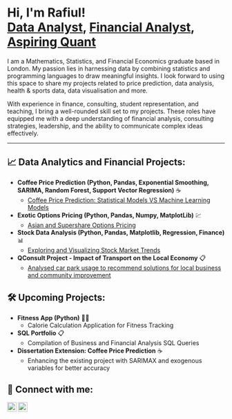 <h1>Hi, I'm Rafiul! <br/><a href="https://github.com/rafi-1110">Data Analyst</a>, <a href="https://www.linkedin.com/in/rafiul-islam-5ba7b6155">Financial Analyst</a>, <a href="https://github.com/rafi-1110/exotic-options-pricing">Aspiring Quant</a></h1>

I am a Mathematics, Statistics, and Financial Economics graduate based in London. My passion lies in harnessing data by combining statistics and programming languages to draw meaningful insights. I look forward to using this space to share my projects related to price prediction, data analysis, health & sports data, data visualisation and more.

With experience in finance, consulting, student representation, and teaching, I bring a well-rounded skill set to my projects. These roles have equipped me with a deep understanding of financial analysis, consulting strategies, leadership, and the ability to communicate complex ideas effectively.

---

<h2>📈 Data Analytics and Financial Projects:</h2>

- <b>Coffee Price Prediction (Python, Pandas, Exponential Smoothing, SARIMA, Random Forest, Support Vector Regression)</b> ☕
  - [Coffee Price Prediction: Statistical Models VS Machine Learning Models](https://github.com/rafi-1110/Coffee-Price-Prediction)
- <b>Exotic Options Pricing (Python, Pandas, Numpy, MatplotLib)</b> 💹
  - [Asian and Supershare Options Pricing](https://github.com/rafi-1110/Exotic-Option-Pricing)  
- <b>Stock Data Analysis (Python, Pandas, Matplotlib, Regression, Finance)</b> 📊
  - [Exploring and Visualizing Stock Market Trends](https://github.com/rafi-1110/Stock_Price_Analysis)
- <b>QConsult Project - Impact of Transport on the Local Economy</b> 📋
  - [Analysed car park usage to recommend solutions for local business and community improvement](https://github.com/rafi-1110/Qconsult-Project)


<h2>🛠️ Upcoming Projects:</h2>

- <b>Fitness App (Python)</b> 🏋️‍♂️
  - Calorie Calculation Application for Fitness Tracking
- <b>SQL Portfolio</b> 📋
  - Compilation of Business and Financial Analysis SQL Queries
- <b>Dissertation Extension: Coffee Price Prediction</b> ☕
  - Enhancing the existing project with SARIMAX and exogenous variables for better accuracy

<h2>👔 Connect with me:</h2>

[<img align="left" alt="Rafiul | LinkedIn" width="22px" src="https://cdn.jsdelivr.net/npm/simple-icons@v3/icons/linkedin.svg" />][linkedin]
[<img align="left" alt="Rafiul | GitHub" width="22px" src="https://cdn.jsdelivr.net/npm/simple-icons@v3/icons/github.svg" />][github]

[linkedin]: https://linkedin.com/in/rafiul-islam-5ba7b6155
[github]: https://github.com/rafi-1110
<!--
**[your-username]/[your-username]** is a ✨ _special_ ✨ repository because its `README.md` (this file) appears on your GitHub profile.
-->
